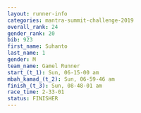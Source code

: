 ```yaml
---
layout: runner-info 
categories: mantra-summit-challenge-2019 
overall_rank: 24
gender_rank: 20
bib: 923
first_name: Suhanto
last_name: 1
gender: M
team_name: Gamel Runner
start_(t_1): Sun, 06-15-00 am
mbah_kamad_(t_2): Sun, 06-59-46 am
finish_(t_3): Sun, 08-48-01 am
race_time: 2-33-01
status: FINISHER
---
```

